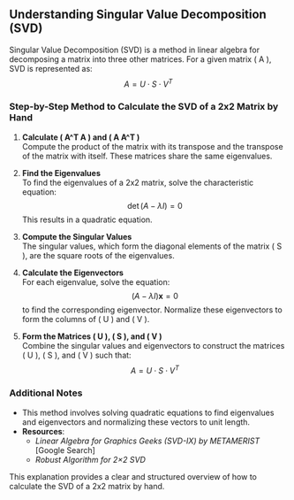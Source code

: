 
## Understanding Singular Value Decomposition (SVD)

Singular Value Decomposition (SVD) is a method in linear algebra for decomposing a matrix into three other matrices. For a given matrix \( A \), SVD is represented as:
$$
A = U \cdot S \cdot V^T
$$

### Step-by-Step Method to Calculate the SVD of a 2x2 Matrix by Hand

1. **Calculate \( A^T A \) and \( A A^T \)**  
   Compute the product of the matrix with its transpose and the transpose of the matrix with itself. These matrices share the same eigenvalues.

2. **Find the Eigenvalues**  
   To find the eigenvalues of a 2x2 matrix, solve the characteristic equation:
   $$
   \det(A - \lambda I) = 0
   $$
   This results in a quadratic equation.

3. **Compute the Singular Values**  
   The singular values, which form the diagonal elements of the matrix \( S \), are the square roots of the eigenvalues.

4. **Calculate the Eigenvectors**  
   For each eigenvalue, solve the equation:
   $$
   (A - \lambda I) \mathbf{x} = 0
   $$
   to find the corresponding eigenvector. Normalize these eigenvectors to form the columns of \( U \) and \( V \).

5. **Form the Matrices \( U \), \( S \), and \( V \)**  
   Combine the singular values and eigenvectors to construct the matrices \( U \), \( S \), and \( V \) such that:
   $$
   A = U \cdot S \cdot V^T
   $$

### Additional Notes
- This method involves solving quadratic equations to find eigenvalues and eigenvectors and normalizing these vectors to unit length.
- **Resources**:  
  - *Linear Algebra for Graphics Geeks (SVD-IX) by METAMERIST* [Google Search]  
  - *Robust Algorithm for 2×2 SVD*

This explanation provides a clear and structured overview of how to calculate the SVD of a 2x2 matrix by hand.
